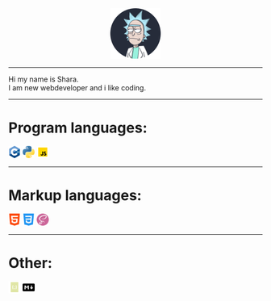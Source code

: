 <div align="center"><img src="./img/rick.png"></div>

---

Hi my name is Shara.<br>
I am new webdeveloper and i like coding.

---

# Program languages:
<img src="./img/c++.png" width="24"> <img src="./img/python.png" width="24"> <img src="./img/javascript.png" width="24">

---

# Markup languages:
<img src="./img/html-5.png" width="24"> <img src="./img/css.png" width="24"> <img src="./img/sass.png" width="24">

---

# Other:
<img src="./img/json.png" width="24"> <img src="./img/markdown.png" width="24">
